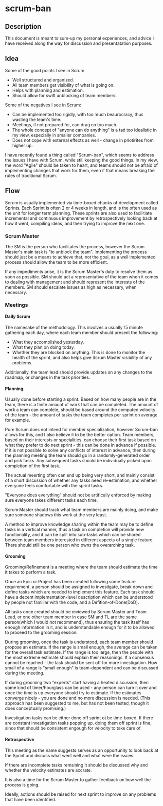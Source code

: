# scrum-ban

## Description
This document is meant to sum-up my personal experiences, and advice I have received along the way for discussion and presentatation purposes.

## Idea
Some of the good points I see in Scrum:
* Well structured and organized.
* All team members get visibility of what is going on.
* Helps with planning and estimation.
* Should allow for swift unblocking of team members.

Some of the negatives I see in Scrum:
* Can be implemented too rigidly, with too much beaurocracy, thus wasting the team's time.
* Meetings, if not prepared for, can drag on too much.
* The whole concept of "anyone can do anything" is a tad too idealistic in my view, especially in smaller companies.
* Does not cope with external effects as well - change in priotirites from higher up.

I have recently found a thing called "Scrum-ban", which seems to address the issues I have with Scrum, while still keeping the good things. In my view, the word "Agile" should be taken to heart, and teams should not be afraid of implementing changes that work for them, even if that means breaking the rules of traditional Scrum.

## Flow
Scrum is usually implemented via time-boxed chunks of development called Sprints. Each Sprint is often 2 or 4 weeks in length, and is the often used as the unit for longer term planning. These sprints are also used to facilitiate incremental and continuous improvement by retrospectively looking back at how it went, compiling ideas, and then trying to improve the next one.

### Scrum Master
The SM is the person who facilitates the process, however the Scrum Master's main task is "to unblock the team". Implementing the process should just be a means to achieve that, not the goal, as a well implemented process should allow the team to be more efficient.

If any impediments arise, it is the Scrum Master's duty to resolve them as soon as possible. SM should act a representative of the team when it comes to dealing with management and should represent the interests of the members. SM should escalate issues as high as necessary, when necessary.


### Meetings
#### Daily Scrum
The namesake of the methodology. This involves a usually 15 minute gathering each day, where each team member should present the following:
* What they accomplished yesterday.
* What they plan on doing today.
* Whether they are blocked on anything.
This is done to monitor the health of the sprint, and also helps give Scrum Master visibility of any problems.

Additionally, the team lead should provide updates on any changes to the roadmap, or changes in the task priorities.

#### Planning
Usually done before starting a sprint. Based on how many people are in the team, there is a finite amount of work that can be completed. The amount of work a team can complete, should be based around the computed velocity of the team - the amount of tasks the team completes per sprint on average for example.

Pure Scrum does not intend for member specialization, however Scrum-ban allows for this, and I also believe it to be the better option. Team members, based on their interests or specialities, can choose their first task based on what they prefer to do next sprint - this can be done in advance if possible. If it is not possible to solve any conflicts of interest in advance, then during the planning meeting the team should go in a randomly-generated order and pick tasks. Any subsequent tasks should be individually picked upon completion of the first task.

The actual meerting often can end up being very short, and mainly consist of a short discussion of whether any tasks need re-estimation, and whether everyone feels comfortable with the sprint tasks.

"Everyone does everything" should not be artifically enforced by making sure everyone takes different tasks each time.

Scrum Master should track what team members are mainly doing, and make sure someone shadows this work at the very least.

A method to improve knowledge sharing within the team may be to define tasks in a vertical manner, thus a task on completion will provide new functionality, and it can be split into sub-tasks which can be shared between team members interested in different aspects of a single feature. There should still be one person who owns the overarching task.

#### Grooming
Grooming/Refinement is a meeting where the team should estimate the time it takes to perform a task.

Once an Epic or Project has been created following some feature requirement, a person should be assigned to investigate, break down and define tasks which are needed to implement this feature. Each task should have a decent implementation-level description which can be understood by people not familiar with the code, and a Defition-of-Done(DoD).

All tasks once created should be reviewed by Scrum Master and Team Lead, or one other team member in case SM and TL are the same person(which I would not recommend), thus ensuring the task itself has enough information in it, and is understandable enough for it to be allowed to proceed to the grooming session.

During grooming, once the task is understood, each team member should propose an estimate. If the range is small enough, the average can be taken for the overall task estimate. If the range is too large, then the people with the most extreme estimate should explain their reasonings. If a consensus cannot be reached - the task should be sent off for more investigation. How small of a range is "small enough" is team-dependent and can be discussed during the meeting.

If during grooming two "experts" start having a heated discussion, then some kind of timer/hourglass can be used - any person can turn it over and once the time is up everyone should try to estimate. If the estimates converge nicely - you are done and no more discussion is needed. (This approach has been suggested to me, but has not been tested, though it does conceptually promising.)

Investigation tasks can be either done off sprint ot be time-boxed. If there are constant investigation tasks popping up, doing them off sprint is fine, since that should be consistent engough for velocity to take care of.

#### Retrospective
This meeting as the name suggests serves as an opportunity to look back at the Sprint and discuss what went well and what were the issues.

If there are incomplete tasks remaining it should be discussed why and whether the velocity estimates are accrate.

It is also a time for the Scrum Master to gather feedback on how well the process is going.

Ideally, actions should be raised for next sprint to improve on any problems that have been identified.
